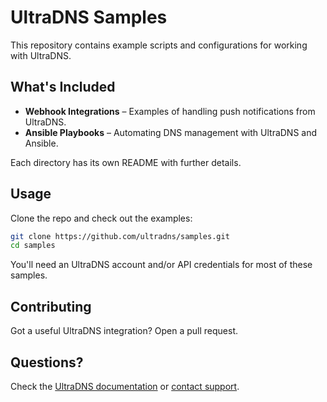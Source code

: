 # UltraDNS Samples

This repository contains example scripts and configurations for working with UltraDNS.

## What's Included

* **Webhook Integrations** – Examples of handling push notifications from UltraDNS.
* **Ansible Playbooks** – Automating DNS management with UltraDNS and Ansible.

Each directory has its own README with further details.

## Usage

Clone the repo and check out the examples:

```bash
git clone https://github.com/ultradns/samples.git
cd samples
```

You'll need an UltraDNS account and/or API credentials for most of these samples.

## Contributing

Got a useful UltraDNS integration? Open a pull request.

## Questions?

Check the [UltraDNS documentation](https://docs.ultradns.com/) or [contact support](https://dns.ultraproducts.support/hc/en-us).